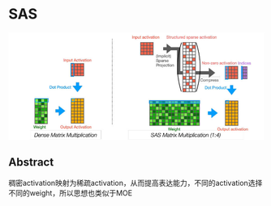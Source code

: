 # SAS

![](sas.jpg)

## Abstract

稠密activation映射为稀疏activation，从而提高表达能力，不同的activation选择不同的weight，所以思想也类似于MOE

